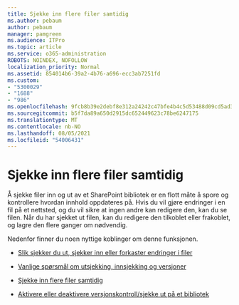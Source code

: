 ```yaml
---
title: Sjekke inn flere filer samtidig
ms.author: pebaum
author: pebaum
manager: pamgreen
ms.audience: ITPro
ms.topic: article
ms.service: o365-administration
ROBOTS: NOINDEX, NOFOLLOW
localization_priority: Normal
ms.assetid: 854014b6-39a2-4b76-a696-ecc3ab7251fd
ms.custom:
- "5300029"
- "1688"
- "986"
ms.openlocfilehash: 9fcb8b39e2debf8e312a24242c47bfe4b4c5d53488d09cd5ad33d54ae109b10b
ms.sourcegitcommit: b5f7da89a650d2915dc652449623c78be6247175
ms.translationtype: MT
ms.contentlocale: nb-NO
ms.lasthandoff: 08/05/2021
ms.locfileid: "54006431"
---
```

# <a name="check-in-several-files-at-once"></a>Sjekke inn flere filer samtidig

Å sjekke filer inn og ut av et SharePoint bibliotek er en flott måte å spore og kontrollere hvordan innhold oppdateres på. Hvis du vil gjøre endringer i en fil på et nettsted, og du vil sikre at ingen andre kan redigere den, kan du se filen. Når du har sjekket ut filen, kan du redigere den tilkoblet eller frakoblet, og lagre den flere ganger om nødvendig.

Nedenfor finner du noen nyttige koblinger om denne funksjonen.

- [Slik sjekker du ut, sjekker inn eller forkaster endringer i filer](https://support.office.com/article/check-out-check-in-or-discard-changes-to-files-in-a-library-7e2c12a9-a874-4393-9511-1378a700f6de)

- [Vanlige spørsmål om utsjekking, innsjekking og versjoner](https://support.office.com/article/Top-questions-about-check-out-check-in-and-versions-7E941339-E972-4C7A-A79A-80A1FCF84076)

- [Sjekke inn flere filer samtidig](https://support.office.com/article/check-out-check-in-or-discard-changes-to-files-in-a-library-7e2c12a9-a874-4393-9511-1378a700f6de)

- [Aktivere eller deaktivere versjonskontroll/sjekke ut på et bibliotek](https://support.office.com/article/enable-and-configure-versioning-for-a-list-or-library-1555d642-23ee-446a-990a-bcab618c7a37)

  
